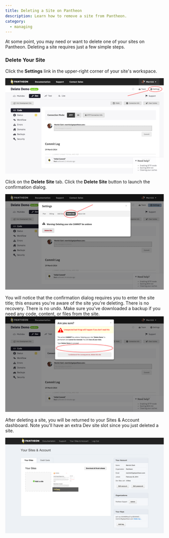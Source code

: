 ```yaml
---
title: Deleting a Site on Pantheon
description: Learn how to remove a site from Pantheon.
category:
  - managing
---
```

At some point, you may need or want to delete one of your sites on Pantheon. Deleting a site requires just a few simple steps.

### Delete Your Site

Click the **Settings** link in the upper-right corner of your site's workspace.

![Site dashboard with settings button callout](/source/docs/assets/images/desk_images/259798.png)

Click on the **Delete Site** tab. Click the **Delete Site** button to launch the confirmation dialog.

![Settings modal with delete site tab callout](/source/docs/assets/images/desk_images/259800.png)

You will notice that the confirmation dialog requires you to enter the site title; this ensures you're aware of the site you're deleting. There is no recovery. There is no undo. Make sure you've downloaded a backup if you need any code, content, or files from the site.  
 ![Delete site confirmation dialog with site title entry callout](/source/docs/assets/images/desk_images/259805.png)

After deleting a site, you will be returned to your Sites & Account dashboard. Note you'll have an extra Dev site slot since you just deleted a site.

![Sites & account dashboard](/source/docs/assets/images/desk_images/259808.png)
